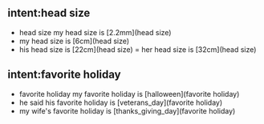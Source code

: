 ## intent:head size
- head size my head size is [2.2mm](head size)
- my head size is [6cm](head size)
- his head size is [22cm](head size)
= her head size is [32cm](head size)

## intent:favorite holiday
- favorite holiday my favorite holiday is [halloween](favorite holiday)
- he said his favorite holiday is [veterans_day](favorite holiday)
- my wife's favorite holiday is [thanks_giving_day](favorite holiday)
